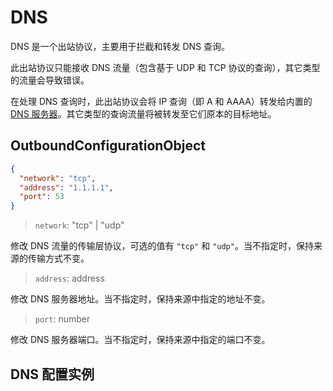 # DNS

DNS 是一个出站协议，主要用于拦截和转发 DNS 查询。

此出站协议只能接收 DNS 流量（包含基于 UDP 和 TCP 协议的查询），其它类型的流量会导致错误。

在处理 DNS 查询时，此出站协议会将 IP 查询（即 A 和 AAAA）转发给内置的 [DNS 服务器](../dns.md)。其它类型的查询流量将被转发至它们原本的目标地址。

## OutboundConfigurationObject

```json
{
  "network": "tcp",
  "address": "1.1.1.1",
  "port": 53
}
```

> `network`: "tcp" | "udp"

修改 DNS 流量的传输层协议，可选的值有 `"tcp"` 和 `"udp"`。当不指定时，保持来源的传输方式不变。

> `address`: address

修改 DNS 服务器地址。当不指定时，保持来源中指定的地址不变。

> `port`: number

修改 DNS 服务器端口。当不指定时，保持来源中指定的端口不变。

## DNS 配置实例 <Badge text="WIP" type="warning"/>
